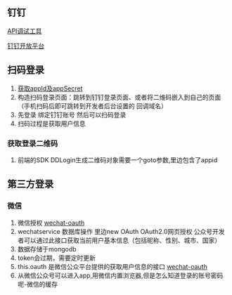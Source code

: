 ## 钉钉
[API调试工具](https://open-dev.dingtalk.com/apiExplorer#/?devType=org&api=/get_jsapi_ticket)

[钉钉开放平台](https://ding-doc.dingtalk.com/doc#/serverapi2/kymkv6)
## 扫码登录
1. [获取appId及appSecret](https://open-dev.dingtalk.com/#/loginMan)
2. 构造扫码登录页面：跳转到钉钉登录页面、或者将二维码嵌入到自己的页面（手机扫码后即可跳转到开发者后台设置的 回调域名）
3. 先登录 绑定钉钉账号 然后可以扫码登录
4. 扫码过程是获取用户信息

### 获取登录二维码
1. 前端的SDK DDLogin生成二维码对象需要一个goto参数,里边包含了appid

## 第三方登录
### 微信
1. 微信授权 [wechat-oauth](https://github.com/node-webot/wechat-oauth)
2. wechatservice 数据库操作 里边new OAuth  OAuth2.0网页授权 公众号开发者可以通过此接口获取当前用户基本信息（包括昵称、性别、城市、国家）
3. 数据存储于mongodb
4. token会过期，需要定时更新
5. this.oauth 是微信公众平台提供的获取用户信息的接口  [wechat-oauth](http://doxmate.cool/node-webot/wechat-oauth/api.html)
6. 从微信公众号可以进入app,用微信内置浏览器,但是怎么知道登录的账号密码呢-微信的缓存